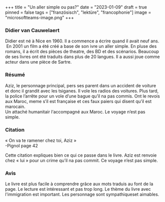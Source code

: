 +++
title = "Un aller simple ou pas?"
date = "2023-01-09"
draft = true
pinned = false
tags = ["französisch", "lektüre", "francophonie"]
image = "microsoftteams-image.png"
+++
### Didier van Cauwelaert 

Didier est né à Nice en 1960. Il a commence a écrire quand il avait neuf ans.  En 2001 un film a été créé a base de son ivre un aller simple. En pluse des romans, il a écrit des pièces de theatre, des BD et des scénarios. Beaucoup de ses livres ont été traduits dans plus de 20 langues. Il a aussi joue comme acteur dans une pièce de Sartre.

### Résumé

Aziz, le personnage principal, pers ses parent dans un accident de voiture et donc il grandit avec les tsiganes. Il vole les radios des voitures. Plus tard, la police l’arrête pour un vole d’une bague qu’il na pas commis. Ont le revois aux Maroc, meme s’il est française et ces faux paiers qui disent qu’il est marocain.\
Un attaché humanitair l‘accompagné aux Maroc. Le voyage n’est pas simple.

### Citation 

« On va te ramener chez toi, Aziz »\
-Pignol page 42

Cette citation expliques bien ce qui ce passe dans le livre. Aziz est renvoie chez « lui » pour un crime qu’il na pas commit. Ce voyage n’est pas simple.

### Avis

Le livre est plus facile à comprendre grâce aux mots traduis au font de la page. Le lecture est intéressant et pas trop long. Le thème du livre avec l'immigration est important. Les personnage sont sympathiqueset aimables.